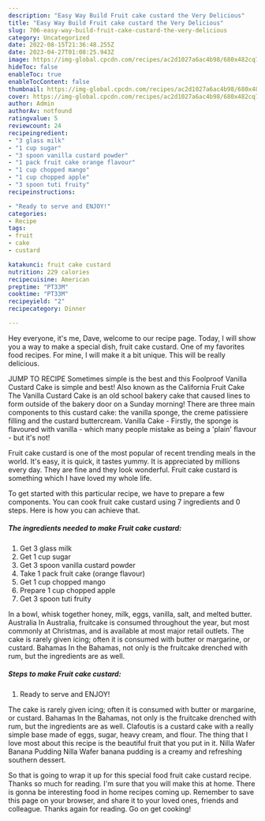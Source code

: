 ```yaml
---
description: "Easy Way Build Fruit cake custard the Very Delicious"
title: "Easy Way Build Fruit cake custard the Very Delicious"
slug: 706-easy-way-build-fruit-cake-custard-the-very-delicious
category: Uncategorized
date: 2022-08-15T21:36:48.255Z
date: 2023-04-27T01:08:25.943Z
image: https://img-global.cpcdn.com/recipes/ac2d1027a6ac4b98/680x482cq70/fruit-cake-custard-recipe-main-photo.jpg
hideToc: false
enableToc: true
enableTocContent: false
thumbnail: https://img-global.cpcdn.com/recipes/ac2d1027a6ac4b98/680x482cq70/fruit-cake-custard-recipe-main-photo.jpg
cover: https://img-global.cpcdn.com/recipes/ac2d1027a6ac4b98/680x482cq70/fruit-cake-custard-recipe-main-photo.jpg
author: Admin
authorAv: notfound
ratingvalue: 5
reviewcount: 24
recipeingredient:
- "3 glass milk"
- "1 cup sugar"
- "3 spoon vanilla custard powder"
- "1 pack fruit cake orange flavour"
- "1 cup chopped mango"
- "1 cup chopped apple"
- "3 spoon tuti fruity"
recipeinstructions:

- "Ready to serve and ENJOY!"
categories:
- Recipe
tags:
- fruit
- cake
- custard

katakunci: fruit cake custard 
nutrition: 229 calories
recipecuisine: American
preptime: "PT33M"
cooktime: "PT33M"
recipeyield: "2"
recipecategory: Dinner

---
```



Hey everyone, it's me, Dave, welcome to our recipe page. Today, I will show you a way to make a special dish, fruit cake custard. One of my favorites food recipes. For mine, I will make it a bit unique. This will be really delicious.

JUMP TO RECIPE Sometimes simple is the best and this Foolproof Vanilla Custard Cake is simple and best! Also known as the California Fruit Cake The Vanilla Custard Cake is an old school bakery cake that caused lines to form outside of the bakery door on a Sunday morning! There are three main components to this custard cake: the vanilla sponge, the creme patissiere filling and the custard buttercream. Vanilla Cake - Firstly, the sponge is flavoured with vanilla - which many people mistake as being a &#39;plain&#39; flavour - but it&#39;s not!

Fruit cake custard is one of the most popular of recent trending meals in the world. It's easy, it is quick, it tastes yummy. It is appreciated by millions every day. They are fine and they look wonderful. Fruit cake custard is something which I have loved my whole life.


To get started with this particular recipe, we have to prepare a few components. You can cook fruit cake custard using 7 ingredients and 0 steps. Here is how you can achieve that.

<!--inarticleads1-->

##### The ingredients needed to make Fruit cake custard:

1. Get 3 glass milk
1. Get 1 cup sugar
1. Get 3 spoon vanilla custard powder
1. Take 1 pack fruit cake (orange flavour)
1. Get 1 cup chopped mango
1. Prepare 1 cup chopped apple
1. Get 3 spoon tuti fruity


In a bowl, whisk together honey, milk, eggs, vanilla, salt, and melted butter. Australia In Australia, fruitcake is consumed throughout the year, but most commonly at Christmas, and is available at most major retail outlets. The cake is rarely given icing; often it is consumed with butter or margarine, or custard. Bahamas In the Bahamas, not only is the fruitcake drenched with rum, but the ingredients are as well. 

<!--inarticleads2-->

##### Steps to make Fruit cake custard:


1. Ready to serve and ENJOY!

The cake is rarely given icing; often it is consumed with butter or margarine, or custard. Bahamas In the Bahamas, not only is the fruitcake drenched with rum, but the ingredients are as well. Clafoutis is a custard cake with a really simple base made of eggs, sugar, heavy cream, and flour. The thing that I love most about this recipe is the beautiful fruit that you put in it. Nilla Wafer Banana Pudding Nilla Wafer banana pudding is a creamy and refreshing southern dessert. 

So that is going to wrap it up for this special food fruit cake custard recipe. Thanks so much for reading. I'm sure that you will make this at home. There is gonna be interesting food in home recipes coming up. Remember to save this page on your browser, and share it to your loved ones, friends and colleague. Thanks again for reading. Go on get cooking!
